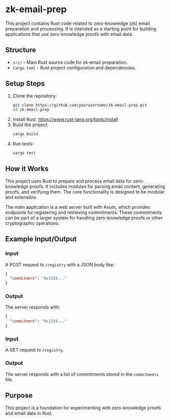 # zk-email-prep

This project contains Rust code related to zero-knowledge (zk) email preparation and processing. It is intended as a starting point for building applications that use zero-knowledge proofs with email data.

## Structure
- `src/` - Main Rust source code for zk-email preparation.
- `Cargo.toml` - Rust project configuration and dependencies.

## Setup Steps
1. Clone the repository:
   ```sh
   git clone https://github.com/yourusername/zk-email-prep.git
   cd zk-email-prep
   ```
2. Install Rust: https://www.rust-lang.org/tools/install
3. Build the project:
   ```sh
   cargo build
   ```
4. Run tests:
   ```sh
   cargo test
   ```

## How it Works
This project uses Rust to prepare and process email data for zero-knowledge proofs. It includes modules for parsing email content, generating proofs, and verifying them. The core functionality is designed to be modular and extensible.

The main application is a web server built with Axum, which provides endpoints for registering and retrieving commitments. These commitments can be part of a larger system for handling zero-knowledge proofs or other cryptographic operations.

## Example Input/Output
### Input
A POST request to `/registry` with a JSON body like:
```json
{
  "commitment": "0x1234..."
}
```

### Output
The server responds with:
```json
{
  "commitment": "0x1234..."
}
```

### Input
A GET request to `/registry`.

### Output
The server responds with a list of commitments stored in the `commitments` file.

## Purpose
This project is a foundation for experimenting with zero-knowledge proofs and email data in Rust.
